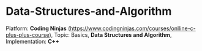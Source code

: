 # Data-Structures-and-Algorithm
Platform: **Coding Ninjas** (https://www.codingninjas.com/courses/onlline-c-plus-plus-course), Topic: Basics, **Data Structures and Algorithm**, Implementation: **C++**

